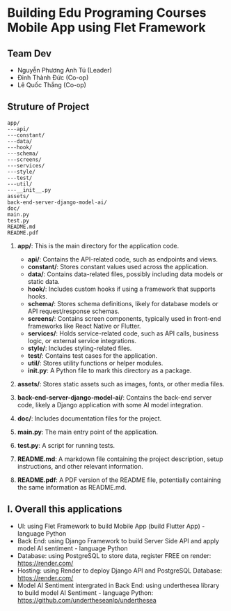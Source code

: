 # Building Edu Programing Courses Mobile App using Flet Framework

## Team Dev

- Nguyễn Phương Anh Tú (Leader)
- Đinh Thành Đức (Co-op)
- Lê Quốc Thắng (Co-op)

## Struture of Project

```
app/
---api/
---constant/
---data/
---hook/
---schema/
---screens/
---services/
---style/
---test/
---util/
---__init__.py
assets/
back-end-server-django-model-ai/
doc/
main.py
test.py
README.md
README.pdf
```

1. **app/**: This is the main directory for the application code.
    - **api/**: Contains the API-related code, such as endpoints and views.
    - **constant/**: Stores constant values used across the application.
    - **data/**: Contains data-related files, possibly including data models or static data.
    - **hook/**: Includes custom hooks if using a framework that supports hooks.
    - **schema/**: Stores schema definitions, likely for database models or API request/response schemas.
    - **screens/**: Contains screen components, typically used in front-end frameworks like React Native or Flutter.
    - **services/**: Holds service-related code, such as API calls, business logic, or external service integrations.
    - **style/**: Includes styling-related files.
    - **test/**: Contains test cases for the application.
    - **util/**: Stores utility functions or helper modules.
    - **__init__.py**: A Python file to mark this directory as a package.

2. **assets/**: Stores static assets such as images, fonts, or other media files.

3. **back-end-server-django-model-ai/**: Contains the back-end server code, likely a Django application with some AI model integration.

4. **doc/**: Includes documentation files for the project.

5. **main.py**: The main entry point of the application.

6. **test.py**: A script for running tests.

7. **README.md**: A markdown file containing the project description, setup instructions, and other relevant information.

8. **README.pdf**: A PDF version of the README file, potentially containing the same information as README.md.

## I. Overall this applications

- UI: using Flet Framework to build Mobile App (build Flutter App) - language Python
- Back End: using Django Framework to build Server Side API and apply model AI sentiment - language Python
- Database: using PostgreSQL to store data, register FREE on render: https://render.com/
- Hosting: using Render to deploy Django API and PostgreSQL Database: https://render.com/
- Model AI Sentiment intergrated in Back End: using underthesea library to build model AI Sentiment - language Python: https://github.com/undertheseanlp/underthesea